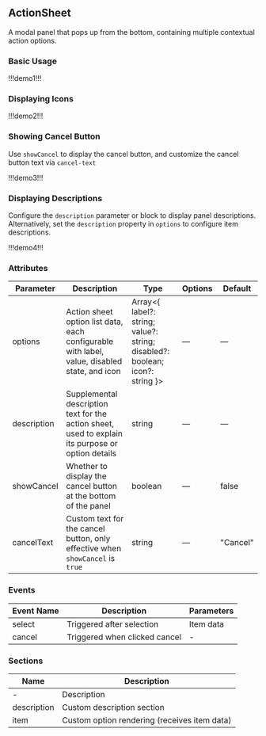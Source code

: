 ## ActionSheet

A modal panel that pops up from the bottom, containing multiple contextual action options.

### Basic Usage

!!!demo1!!!

### Displaying Icons

!!!demo2!!!

### Showing Cancel Button

Use `showCancel` to display the cancel button, and customize the cancel button text via `cancel-text`

!!!demo3!!!

### Displaying Descriptions

Configure the `description` parameter or block to display panel descriptions. Alternatively, set the `description` property in `options` to configure item descriptions.

!!!demo4!!!

### Attributes

| Parameter    | Description                                                                                              | Type                                                                               | Options | Default    |
| ------------ | -------------------------------------------------------------------------------------------------------- | ---------------------------------------------------------------------------------- | ------- | ---------- |
| options      | Action sheet option list data, each configurable with label, value, disabled state, and icon             | Array&lt;{ label?: string; value?: string; disabled?: boolean; icon?: string }&gt; | —       | —          |
| description  | Supplemental description text for the action sheet, used to explain its purpose or option details        | string                                                                             | —       | —          |
| showCancel   | Whether to display the cancel button at the bottom of the panel                                          | boolean                                                                            | —       | false      |
| cancelText   | Custom text for the cancel button, only effective when `showCancel` is `true`                           | string                                                                             | —       | "Cancel"   |

### Events

| Event Name | Description                | Parameters |
| ---------- | -------------------------- | ---------- |
| select     | Triggered after selection  | Item data  |
| cancel     | Triggered when clicked cancel | -          |

### Sections

| Name         | Description                                   |
| ------------ | --------------------------------------------- |
| -            | Description                                   |
| description  | Custom description section                    |
| item         | Custom option rendering (receives item data)  |